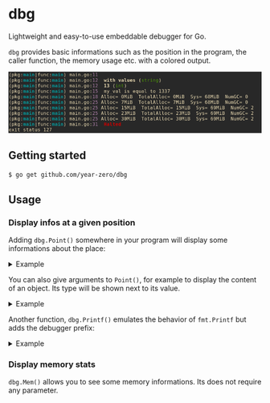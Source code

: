 # dbg

Lightweight and easy-to-use embeddable debugger for Go.

`dbg` provides basic informations such as the position in the program, the caller function, the memory usage etc. with a colored output.

![Sample](img/example.png)

## Getting started

```
$ go get github.com/year-zero/dbg
```

## Usage

### Display infos at a given position

Adding `dbg.Point()` somewhere in your program will display some informations about the place:

<details><summary>Example</summary>
<p>
```go
func main() {
	dbg.Point()
}
```

Output:

```
(pkg:main|func:main) main.go:6
```
</p>
</details>

You can also give arguments to `Point()`, for example to display the content of an object. Its type will be shown next to its value.

<details><summary>Example</summary>
<p>

```go
func main() {
	myvar := 1337
	dbg.Point(myvar)
}
```

Output:

```
(pkg:main|func:main) main.go:7   1337 (int)
```
</p>
</details>

Another function, `dbg.Printf()` emulates the behavior of `fmt.Printf` but adds the debugger prefix:

<details><summary>Example</summary>
<p>

```go
func main() {
	name := "General Kenobi"
	dbg.Printf("hello there, %s\n", name)
}
```

Output:

```
(pkg:main|func:main) main.go:7   hello there, General Kenobi
```

</p>
</details>

### Display memory stats

`dbg.Mem()` allows you to see some memory informations. Its does not require any parameter.